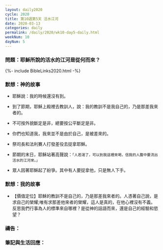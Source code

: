```yaml
---
layout: daily2020
cycle: 2020
title: 第10週第5天 活水江河
date: 2020-03-13
categories: daily
permalink: /daily/2020/wk10-day5-daily.html
weekNum: 10
dayNum: 5
---
```


### 問題：耶穌所說的活水的江河是從何而來？

{%- include BibleLinks2020.html -%}

### 默想：神的故事
+ 耶穌說：我的時候還沒有到。

+ 到了節期，耶穌上殿裡去教訓人，說：我的教訓不是我自己的，乃是那差我來者的。

+ 不可按外貌斷定是非，總要按公平斷定是非。

+ 你們也知道我，我來並不是由於自己，是被差來的。

+ 祭司長和法利賽人打發差役去捉拿耶穌。

+ 節期的末日，耶穌站著高聲說：`「人若渴了，可以到我這裡來喝，信我的人腹中要流出活水的江河來。」`

+ 眾人因著耶穌起了紛爭。其中有人要捉拿他，只是無人下手。


### 默想：我的故事
+ 【價值定位】耶穌的教訓不是自己的，乃是那差我來者的。人憑著自己說，是求自己的榮耀;唯有求那差他來者的榮耀，這人是真的，在他心裡沒有不義。反思我們行事為人的標準來自哪裡？是從神的話語而來，還是自己的經驗和慾望？


### 禱告：

### 筆記與生活回應：

